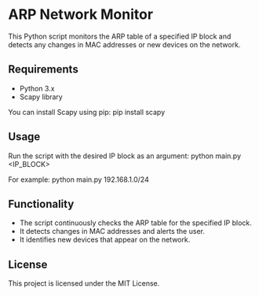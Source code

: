 # ARP Network Monitor

This Python script monitors the ARP table of a specified IP block and detects any changes in MAC addresses or new devices on the network.

## Requirements

- Python 3.x
- Scapy library

You can install Scapy using pip:
pip install scapy


## Usage

Run the script with the desired IP block as an argument:
python main.py <IP_BLOCK>


For example:
python main.py 192.168.1.0/24

## Functionality

- The script continuously checks the ARP table for the specified IP block.
- It detects changes in MAC addresses and alerts the user.
- It identifies new devices that appear on the network.

## License

This project is licensed under the MIT License.
